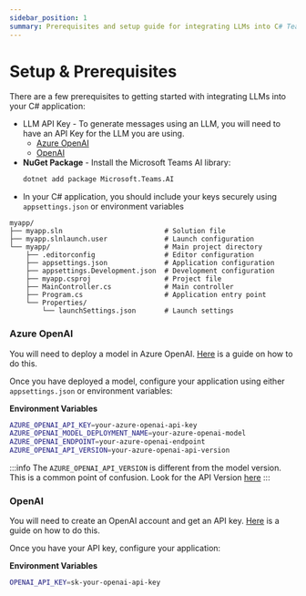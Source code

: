 ```yaml
---
sidebar_position: 1
summary: Prerequisites and setup guide for integrating LLMs into C# Teams AI applications, including API keys and configuration.
---
```


# Setup & Prerequisites

There are a few prerequisites to getting started with integrating LLMs into your C# application:

- LLM API Key - To generate messages using an LLM, you will need to have an API Key for the LLM you are using.
  - [Azure OpenAI](https://azure.microsoft.com/en-us/products/ai-services/openai-service)
  - [OpenAI](https://platform.openai.com/)
- **NuGet Package** - Install the Microsoft Teams AI library:
  ```bash
  dotnet add package Microsoft.Teams.AI
  ```
- In your C# application, you should include your keys securely using `appsettings.json` or environment variables

```
myapp/
├── myapp.sln                         # Solution file
├── myapp.slnlaunch.user              # Launch configuration
└── myapp/                            # Main project directory
    ├── .editorconfig                 # Editor configuration
    ├── appsettings.json              # Application configuration
    ├── appsettings.Development.json  # Development configuration
    ├── myapp.csproj                  # Project file
    ├── MainController.cs             # Main controller
    ├── Program.cs                    # Application entry point
    └── Properties/
        └── launchSettings.json       # Launch settings
```

### Azure OpenAI

You will need to deploy a model in Azure OpenAI. [Here](https://learn.microsoft.com/en-us/azure/ai-services/openai/how-to/create-resource?pivots=web-portal#deploy-a-model 'Azure OpenAI Model Deployment Guide') is a guide on how to do this.

Once you have deployed a model, configure your application using either `appsettings.json` or environment variables:

**Environment Variables**
```bash
AZURE_OPENAI_API_KEY=your-azure-openai-api-key
AZURE_OPENAI_MODEL_DEPLOYMENT_NAME=your-azure-openai-model
AZURE_OPENAI_ENDPOINT=your-azure-openai-endpoint
AZURE_OPENAI_API_VERSION=your-azure-openai-api-version
```

:::info
The `AZURE_OPENAI_API_VERSION` is different from the model version. This is a common point of confusion. Look for the API Version [here](https://learn.microsoft.com/en-us/azure/ai-services/openai/reference?WT.mc_id=AZ-MVP-5004796 'Azure OpenAI API Reference')
:::

### OpenAI

You will need to create an OpenAI account and get an API key. [Here](https://platform.openai.com/docs/quickstart/build-your-application 'OpenAI Quickstart Guide') is a guide on how to do this.

Once you have your API key, configure your application:

**Environment Variables**
```bash
OPENAI_API_KEY=sk-your-openai-api-key
```